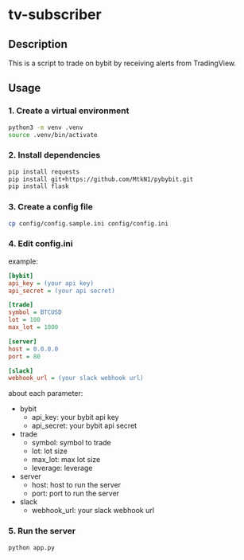 # tv-subscriber

## Description
This is a script to trade on bybit by receiving alerts from TradingView.
## Usage
### 1. Create a virtual environment
```bash
python3 -m venv .venv
source .venv/bin/activate
```

### 2. Install dependencies
```bash
pip install requests
pip install git+https://github.com/MtkN1/pybybit.git
pip install flask
```

### 3. Create a config file
```bash
cp config/config.sample.ini config/config.ini
```

### 4. Edit config.ini
example:
```ini
[bybit]
api_key = (your api key)
api_secret = (your api secret)

[trade]
symbol = BTCUSD
lot = 100
max_lot = 1000

[server]
host = 0.0.0.0
port = 80

[slack]
webhook_url = (your slack webhook url)
```
about each parameter:
- bybit
  - api_key: your bybit api key
  - api_secret: your bybit api secret
- trade
  - symbol: symbol to trade
  - lot: lot size
  - max_lot: max lot size
  - leverage: leverage
- server
  - host: host to run the server
  - port: port to run the server
- slack
  - webhook_url: your slack webhook url

### 5. Run the server
```bash
python app.py
```
